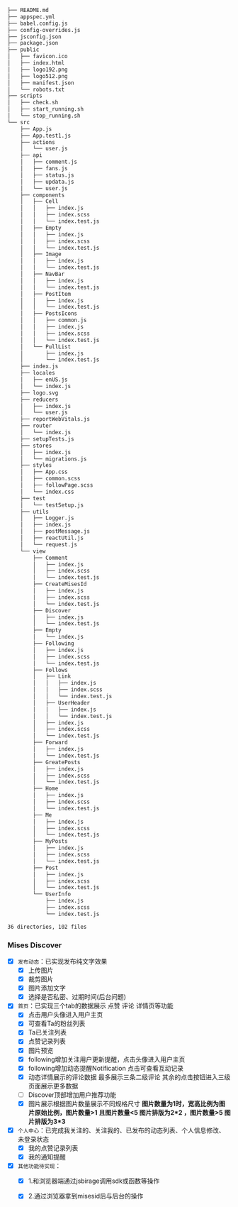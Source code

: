 ```bash
├── README.md
├── appspec.yml
├── babel.config.js
├── config-overrides.js
├── jsconfig.json
├── package.json
├── public
│   ├── favicon.ico
│   ├── index.html
│   ├── logo192.png
│   ├── logo512.png
│   ├── manifest.json
│   └── robots.txt
├── scripts
│   ├── check.sh
│   ├── start_running.sh
│   └── stop_running.sh
└── src
    ├── App.js
    ├── App.test1.js
    ├── actions
    │   └── user.js
    ├── api
    │   ├── comment.js
    │   ├── fans.js
    │   ├── status.js
    │   ├── updata.js
    │   └── user.js
    ├── components
    │   ├── Cell
    │   │   ├── index.js
    │   │   ├── index.scss
    │   │   └── index.test.js
    │   ├── Empty
    │   │   ├── index.js
    │   │   ├── index.scss
    │   │   └── index.test.js
    │   ├── Image
    │   │   ├── index.js
    │   │   └── index.test.js
    │   ├── NavBar
    │   │   ├── index.js
    │   │   └── index.test.js
    │   ├── PostItem
    │   │   ├── index.js
    │   │   └── index.test.js
    │   ├── PostsIcons
    │   │   ├── common.js
    │   │   ├── index.js
    │   │   ├── index.scss
    │   │   └── index.test.js
    │   └── PullList
    │       ├── index.js
    │       └── index.test.js
    ├── index.js
    ├── locales
    │   ├── enUS.js
    │   └── index.js
    ├── logo.svg
    ├── reducers
    │   ├── index.js
    │   └── user.js
    ├── reportWebVitals.js
    ├── router
    │   └── index.js
    ├── setupTests.js
    ├── stores
    │   ├── index.js
    │   └── migrations.js
    ├── styles
    │   ├── App.css
    │   ├── common.scss
    │   ├── followPage.scss
    │   └── index.css
    ├── test
    │   └── testSetup.js
    ├── utils
    │   ├── Logger.js
    │   ├── index.js
    │   ├── postMessage.js
    │   ├── reactUtil.js
    │   └── request.js
    └── view
        ├── Comment
        │   ├── index.js
        │   ├── index.scss
        │   └── index.test.js
        ├── CreateMisesId
        │   ├── index.js
        │   ├── index.scss
        │   └── index.test.js
        ├── Discover
        │   ├── index.js
        │   └── index.test.js
        ├── Empty
        │   └── index.js
        ├── Following
        │   ├── index.js
        │   ├── index.scss
        │   └── index.test.js
        ├── Follows
        │   ├── Link
        │   │   ├── index.js
        │   │   ├── index.scss
        │   │   └── index.test.js
        │   ├── UserHeader
        │   │   ├── index.js
        │   │   └── index.test.js
        │   ├── index.js
        │   ├── index.scss
        │   └── index.test.js
        ├── Forward
        │   ├── index.js
        │   └── index.test.js
        ├── GreatePosts
        │   ├── index.js
        │   ├── index.scss
        │   └── index.test.js
        ├── Home
        │   ├── index.js
        │   ├── index.scss
        │   └── index.test.js
        ├── Me
        │   ├── index.js
        │   ├── index.scss
        │   └── index.test.js
        ├── MyPosts
        │   ├── index.js
        │   ├── index.scss
        │   └── index.test.js
        ├── Post
        │   ├── index.js
        │   ├── index.scss
        │   └── index.test.js
        └── UserInfo
            ├── index.js
            ├── index.scss
            └── index.test.js

36 directories, 102 files
```
### Mises Discover

- [x] `发布动态`：已实现发布纯文字效果
  - [x] 上传图片
  - [x] 裁剪图片
  - [x] 图片添加文字
  - [x] 选择是否私密、过期时间(后台问题)
- [x] `首页`：已实现三个tab的数据展示 点赞 评论 详情页等功能
  - [x] 点击用户头像进入用户主页
  - [x] 可查看Ta的粉丝列表
  - [x] Ta已关注列表
  - [x] 点赞记录列表
  - [x] 图片预览
  - [x] following增加关注用户更新提醒，点击头像进入用户主页
  - [x] following增加动态提醒Notification 点击可查看互动记录
  - [x] 动态详情展示的评论数据 最多展示三条二级评论 其余的点击按钮进入三级页面展示更多数据
  - [ ] Discover顶部增加用户推荐功能
  - [x] 图片展示根据图片数量展示不同规格尺寸   **图片数量为1时，宽高比例为图片原始比例，图片数量>1 且图片数量<5 图片排版为2\*2 ，图片数量>5 图片排版为3*3**
- [x] `个人中心`：已完成我关注的、关注我的、已发布的动态列表、个人信息修改、未登录状态
  - [x] 我的点赞记录列表
  - [x] 我的通知提醒
- [x] `其他功能待实现`：
  - [x] 1.和浏览器端通过jsbirage调用sdk或函数等操作
  - [x] 2.通过浏览器拿到misesid后与后台的操作

